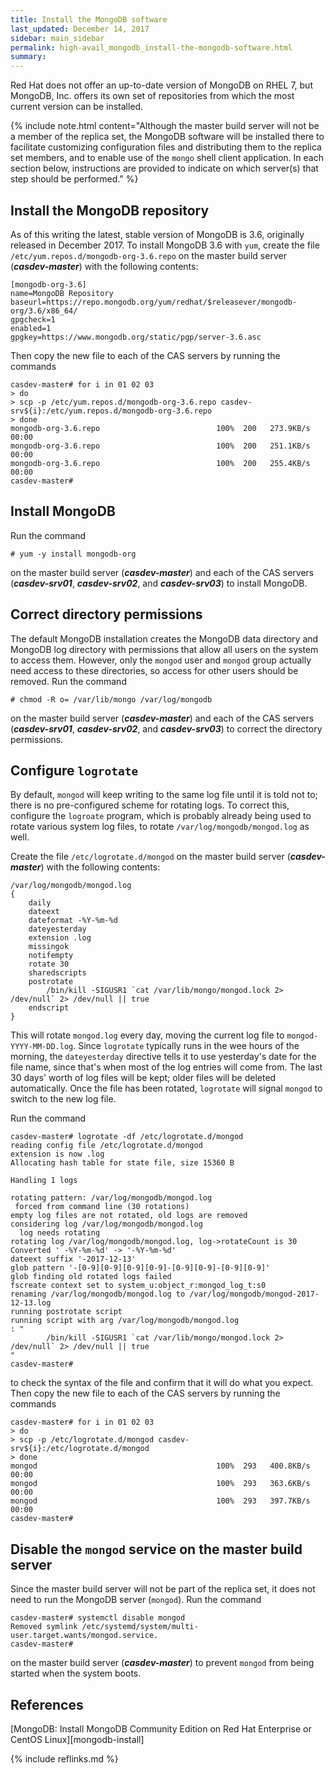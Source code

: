 ```yaml
---
title: Install the MongoDB software
last_updated: December 14, 2017
sidebar: main_sidebar
permalink: high-avail_mongodb_install-the-mongodb-software.html
summary:
---
```


Red Hat does not offer an up-to-date version of MongoDB on RHEL 7, but MongoDB, Inc. offers its own set of repositories from which the most current version can be installed.

{% include note.html content="Although the master build server will not be a member of the replica set, the MongoDB software will be installed there to facilitate customizing configuration files and distributing them to the replica set members, and to enable use of the `mongo` shell client application. In each section below, instructions are provided to indicate on which server(s) that step should be performed." %}

## Install the MongoDB repository

As of this writing the latest, stable version of MongoDB is 3.6, originally released in December 2017. To install MongoDB 3.6 with `yum`, create the file `/etc/yum.repos.d/mongodb-org-3.6.repo` on the master build server (***casdev-master***) with the following contents:

```
[mongodb-org-3.6]
name=MongoDB Repository
baseurl=https://repo.mongodb.org/yum/redhat/$releasever/mongodb-org/3.6/x86_64/
gpgcheck=1
enabled=1
gpgkey=https://www.mongodb.org/static/pgp/server-3.6.asc
```

Then copy the new file to each of the CAS servers by running the commands

```console
casdev-master# for i in 01 02 03
> do
> scp -p /etc/yum.repos.d/mongodb-org-3.6.repo casdev-srv${i}:/etc/yum.repos.d/mongodb-org-3.6.repo
> done
mongodb-org-3.6.repo                          100%  200   273.9KB/s   00:00
mongodb-org-3.6.repo                          100%  200   251.1KB/s   00:00
mongodb-org-3.6.repo                          100%  200   255.4KB/s   00:00
casdev-master#  
```

## Install MongoDB

Run the command

```console
# yum -y install mongodb-org
```

on the master build server (***casdev-master***) and each of the CAS servers (***casdev-srv01***, ***casdev-srv02***, and ***casdev-srv03***) to install MongoDB.

## Correct directory permissions

The default MongoDB installation creates the MongoDB data directory and MongoDB log directory with permissions that allow all users on the system to access them. However, only the `mongod` user and `mongod` group actually need access to these directories, so access for other users should be removed. Run the command

```console
# chmod -R o= /var/lib/mongo /var/log/mongodb
```

on the master build server (***casdev-master***) and each of the CAS servers (***casdev-srv01***, ***casdev-srv02***, and ***casdev-srv03***) to correct the directory permissions.

## Configure `logrotate`

By default, `mongod` will keep writing to the same log file until it is told not to; there is no pre-configured scheme for rotating logs. To correct this, configure the `logroate` program, which is probably already being used to rotate various system log files, to rotate `/var/log/mongodb/mongod.log` as well.

Create the file `/etc/logrotate.d/mongod` on the master build server (***casdev-master***) with the following contents:

```
/var/log/mongodb/mongod.log
{
    daily
    dateext
    dateformat -%Y-%m-%d
    dateyesterday
    extension .log
    missingok
    notifempty
    rotate 30
    sharedscripts
    postrotate
        /bin/kill -SIGUSR1 `cat /var/lib/mongo/mongod.lock 2> /dev/null` 2> /dev/null || true
    endscript
}
```

This will rotate `mongod.log` every day, moving the current log file to `mongod-YYYY-MM-DD.log`. Since `logrotate` typically runs in the wee hours of the morning, the `dateyesterday` directive tells it to use yesterday's date for the file name, since that's when most of the log entries will come from. The last 30 days' worth of log files will be kept; older files will be deleted automatically. Once the file has been rotated, `logrotate` will signal `mongod` to switch to the new log file.

Run the command

```console
casdev-master# logrotate -df /etc/logrotate.d/mongod
reading config file /etc/logrotate.d/mongod
extension is now .log
Allocating hash table for state file, size 15360 B

Handling 1 logs

rotating pattern: /var/log/mongodb/mongod.log
 forced from command line (30 rotations)
empty log files are not rotated, old logs are removed
considering log /var/log/mongodb/mongod.log
  log needs rotating
rotating log /var/log/mongodb/mongod.log, log->rotateCount is 30
Converted ' -%Y-%m-%d' -> '-%Y-%m-%d'
dateext suffix '-2017-12-13'
glob pattern '-[0-9][0-9][0-9][0-9]-[0-9][0-9]-[0-9][0-9]'
glob finding old rotated logs failed
fscreate context set to system_u:object_r:mongod_log_t:s0
renaming /var/log/mongodb/mongod.log to /var/log/mongodb/mongod-2017-12-13.log
running postrotate script
running script with arg /var/log/mongodb/mongod.log
: "
        /bin/kill -SIGUSR1 `cat /var/lib/mongo/mongod.lock 2> /dev/null` 2> /dev/null || true
"
casdev-master#  
```

to check the syntax of the file and confirm that it will do what you expect. Then copy the new file to each of the CAS servers by running the commands

```console
casdev-master# for i in 01 02 03
> do
> scp -p /etc/logrotate.d/mongod casdev-srv${i}:/etc/logrotate.d/mongod
> done
mongod                                        100%  293   400.8KB/s   00:00
mongod                                        100%  293   363.6KB/s   00:00
mongod                                        100%  293   397.7KB/s   00:00
casdev-master#  
```

## Disable the `mongod` service on the master build server

Since the master build server will not be part of the replica set, it does not need to run the MongoDB server (`mongod`). Run the command

```console
casdev-master# systemctl disable mongod
Removed symlink /etc/systemd/system/multi-user.target.wants/mongod.service.
casdev-master#  
```

on the master build server (***casdev-master***) to prevent `mongod` from being started when the system boots.

## References

[MongoDB: Install MongoDB Community Edition on Red Hat Enterprise or CentOS Linux][mongodb-install]

{% include reflinks.md %}
